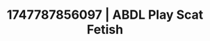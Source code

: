 ---
categories:
- Immersive erotica
- Sensual selfie
- Sensory play
- Naughty expression
- Afterglow vibes
image: /assets/images/1747787856097.jpg
layout: post
seo:
  description: Featured content with exclusive Scat Fetish, ABDL Play. HD images available.
  keywords: Scat Fetish, ABDL Play
  og_image: /assets/images/1747787856097.jpg
  schema_type: VisualArtwork
tags:
- ABDL Play
- '#1747787856097'
- Scat Fetish
title: 1747787856097 | ABDL Play Scat Fetish
---
